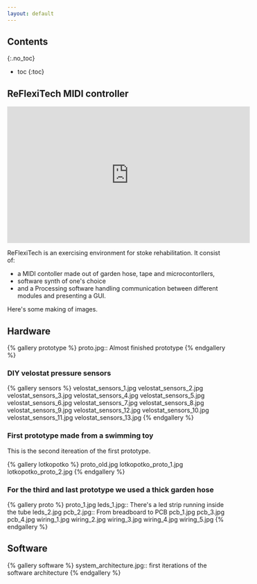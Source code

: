 ```yaml
---
layout: default
---
```

## Contents
{:.no_toc}

* toc
{:toc}

## ReFlexiTech MIDI controller

<iframe width="560" height="315" src="https://www.youtube.com/embed/i49_ekqx9xg?rel=0" frameborder="0" allowfullscreen></iframe>

ReFlexiTech is an exercising environment for stoke rehabilitation. It consist of:

* a MIDI contoller made out of garden hose, tape and microcontorllers,
* software synth of one's choice 
* and a Processing software handling communication between different modules and presenting a GUI.

Here's some making of images.

## Hardware

{% gallery prototype %}
	proto.jpg:: Almost finished prototype
{% endgallery %}

### DIY velostat pressure sensors

{% gallery sensors %}
	velostat_sensors_1.jpg
	velostat_sensors_2.jpg
	velostat_sensors_3.jpg
	velostat_sensors_4.jpg
	velostat_sensors_5.jpg
	velostat_sensors_6.jpg
	velostat_sensors_7.jpg
	velostat_sensors_8.jpg
	velostat_sensors_9.jpg
	velostat_sensors_12.jpg
	velostat_sensors_10.jpg
	velostat_sensors_11.jpg
	velostat_sensors_13.jpg
{% endgallery %}

### First prototype made from a swimming toy

This is the second itereation of the first prototype.

{% gallery lotkopotko %}
	proto_old.jpg
	lotkopotko_proto_1.jpg
	lotkopotko_proto_2.jpg
{% endgallery %}

### For the third and last prototype we used a thick garden hose

{% gallery proto %}
	proto_1.jpg
	leds_1.jpg:: There's a led strip running inside the tube
	leds_2.jpg
	pcb_2.jpg:: From breadboard to PCB
	pcb_1.jpg
	pcb_3.jpg
	pcb_4.jpg
	wiring_1.jpg
	wiring_2.jpg
	wiring_3.jpg
	wiring_4.jpg
	wiring_5.jpg
{% endgallery %}

## Software

{% gallery software %}
	system_architecture.jpg:: first iterations of the software architecture 
{% endgallery %}